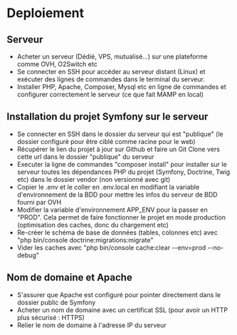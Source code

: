 # Deploiement

## Serveur 

- Acheter un serveur (Dédié, VPS, mutualisé...) sur une plateforme comme OVH, O2Switch etc
- Se connecter en SSH pour accéder au serveur distant (Linux) et exécuter des lignes de commandes dans le terminal du serveur.
- Installer PHP, Apache, Composer, Mysql etc en ligne de commandes et configurer correctement le serveur (ce que fait MAMP en local)

## Installation du projet Symfony sur le serveur

- Se connecter en SSH dans le dossier du serveur qui est "publique" (le dossier configuré pour être ciblé comme racine pour le web)
- Récupérer le lien du projet à jour sur Github et faire un Git Clone vers cette url dans le dossier "publique" du serveur
- Executer la ligne de commandes "composer install" pour installer sur le serveur toutes les dépendances PHP du projet (Symfony, Doctrine, Twig etc) dans le dossier vendor (non versionné avec git)
- Copier le .env et le coller en .env.local en modifiant la variable d'environnement de la BDD pour mettre les infos du serveur de BDD fourni par OVH
- Modifier la variable d'environnement APP_ENV pour la passer en "PROD". Cela permet de faire fonctionner le projet en mode production (optimisation des caches, donc du chargement etc)
- Re-créer le schéma de base de données (tables, colonnes etc) avec "php bin/console doctrine:migrations:migrate"
- Vider les caches avec "php bin/console cache:clear --env=prod --no-debug"


## Nom de domaine et Apache

- S'assurer que Apache est configuré pour pointer directement dans le dossier public de Symfony
- Acheter un nom de domaine avec un certificat SSL (pour avoir un HTTP plus sécurisé : HTTPS)
- Relier le nom de domaine à l'adresse IP du serveur
  
